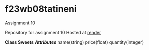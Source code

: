 # f23wb08tatineni
Assignment 10

Repository for assignment 10
Hosted at [render](https://f23wb08tatineni.onrender.com/)

**Class Sweets**
***Attributes***
name(string)
price(float)
quantity(integer)